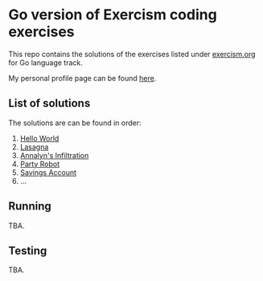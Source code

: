 # Go version of Exercism coding exercises

This repo contains the solutions of the exercises listed under [exercism.org] for Go language track.

My personal profile page can be found [here][zafatar-exercism].

## List of solutions

The solutions are can be found in order:

1. [Hello World]
2. [Lasagna]
3. [Annalyn's Infiltration]
4. [Party Robot]
5. [Savings Account]
6. ...

## Running

TBA.

## Testing

TBA.

[Hello World]: https://github.com/zafatar/exercism-go/tree/development/hello-world
[Lasagna]: https://github.com/zafatar/exercism-go/tree/development/lasagna
[Annalyn's Infiltration]: https://github.com/zafatar/exercism-go/tree/development/annalyns-infiltration
[Party Robot]: https://github.com/zafatar/exercism-go/tree/development/party-robot
[Savings Account]: https://github.com/zafatar/exercism-go/tree/development/savings-account

[zafatar-exercism]: https://exercism.org/profiles/zafatar
[exercism.org]: https://exercism.org
